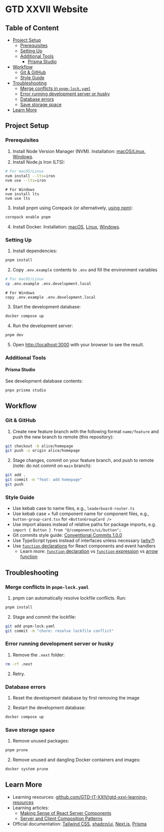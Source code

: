# GTD XXVII Website

## Table of Content

- [Project Setup](#project-setup)
  - [Prerequisites](#prerequisites)
  - [Setting Up](#setting-up)
  - [Additional Tools](#additional-tools)
    - [Prisma Studio](#prisma-studio)
- [Workflow](#workflow)
  - [Git & GitHub](#git--github)
  - [Style Guide](#style-guide)
- [Troubleshooting](#troubleshooting)
  - [Merge conflicts in `pnpm-lock.yaml`](#merge-conflicts-in-pnpm-lockyaml)
  - [Error running development server or husky](#error-running-development-server-or-husky)
  - [Database errors](#database-errors)
  - [Save storage space](#save-storage-space)
- [Learn More](#learn-more)

## Project Setup

### Prerequisites

1. Install Node Version Manager (NVM). Installation: [macOS/Linux](https://github.com/nvm-sh/nvm?tab=readme-ov-file#installing-and-updating), [Windows](https://github.com/coreybutler/nvm-windows?tab=readme-ov-file#overview).
2. Install Node.js Iron (LTS):

```bash
# For macOS/Linux
nvm install --lts=iron
nvm use --lts=iron
```

```pwsh
# For Windows
nvm install lts
nvm use lts
```

3. Install pnpm using Corepack (or alternatively, [using npm](https://pnpm.io/installation#using-npm)):

```bash
corepack enable pnpm
```

4. Install Docker. Installation: [macOS](https://docs.docker.com/desktop/install/mac-install/), [Linux](https://docs.docker.com/desktop/install/linux-install/), [Windows](https://docs.docker.com/desktop/install/windows-install/).

### Setting Up

1. Install dependencies:

```bash
pnpm install
```

2. Copy `.env.example` contents to `.env` and fill the environment variables

```bash
# For macOS/Linux
cp .env.example .env.development.local
```

```pwsh
# For Windows
copy .env.example .env.development.local
```

3. Start the development database:

```bash
docker compose up
```

4. Run the development server:

```bash
pnpm dev
```

5. Open [http://localhost:3000](http://localhost:3000) with your browser to see the result.

### Additional Tools

#### Prisma Studio

See development database contents:

```bash
pnpx prisma studio
```

## Workflow

### Git & GitHub

1. Create new feature branch with the following format `name/feature` and push the new branch to remote (this repository):

```bash
git checkout -b alice/homepage
git push -u origin alice/homepage
```

2. Stage changes, commit on your feature branch, and push to remote (note: do not commit on `main` branch):

```bash
git add .
git commit -m "feat: add homepage"
git push
```

### Style Guide

- Use kebab case to name files, e.g., `leaderboard-router.ts`
- Use kebab case + full component name for component files, e.g., `button-group-card.tsx` for `<ButtonGroupCard />`
- Use import aliases instead of relative paths for package imports, e.g. `import { Button } from "@/components/ui/button";`
- Git commits style guide: [Conventional Commits 1.0.0](https://www.conventionalcommits.org/en/v1.0.0/)
- Use TypeScript types instead of interfaces unless necessary ([_why?_](https://youtu.be/zM9UPcIyyhQ?si=TI7vrg4OZAOpBd1x))
- Use [`function` declarations](https://developer.mozilla.org/en-US/docs/Web/JavaScript/Reference/Statements/function) for React components and event handlers
  - Learn more: [`function` declaration](https://developer.mozilla.org/en-US/docs/Web/JavaScript/Reference/Statements/function#hoisting) vs [`function` expression](https://developer.mozilla.org/en-US/docs/Web/JavaScript/Reference/Operators/function) vs [arrow function](https://developer.mozilla.org/en-US/docs/Web/JavaScript/Reference/Functions/Arrow_functions)

## Troubleshooting

### Merge conflicts in `pnpm-lock.yaml`

1. pnpm can automatically resolve lockfile conflicts. Run:

```bash
pnpm install
```

2. Stage and commit the lockfile:

```bash
git add pnpm-lock.yaml
git commit -m "chore: resolve lockfile conflict"
```

### Error running development server or husky

1. Remove the `.next` folder:

```bash
rm -rf .next
```

2. Retry.

### Database errors

1. Reset the development database by first removing the image

2. Restart the development database:

```bash
docker compose up
```

### Save storage space

1. Remove unused packages:

```bash
pnpm prune
```

2. Remove unused and dangling Docker containers and images:

```bash
docker system prune
```

## Learn More

- Learning resources: [github.com/GTD-IT-XXIV/gtd-xxvi-learning-resources](https://github.com/GTD-IT-XXIV/gtd-xxvi-learning-resources)
- Learning articles:
  - [Making Sense of React Server Components](https://www.joshwcomeau.com/react/server-components/)
  - [Server and Client Composition Patterns](https://nextjs.org/docs/app/building-your-application/rendering/composition-patterns)
- Official documentation: [Tailwind CSS](https://tailwindcss.com/docs/utility-first), [shadcn/ui](https://ui.shadcn.com/docs/cli), [Next.js](https://nextjs.org/docs), [Prisma](https://www.prisma.io/docs/orm)
